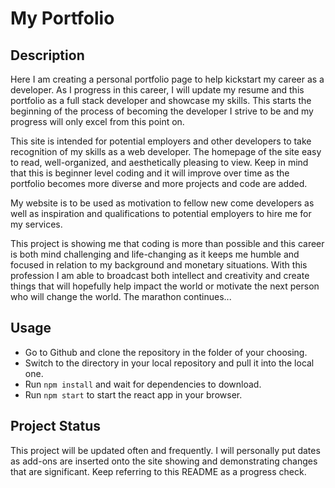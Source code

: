 # My Portfolio

## Description
Here I am creating a personal portfolio page to help kickstart my career as a developer. As I progress in this career, I will update my resume and this portfolio as a full stack developer and showcase my skills. This starts the beginning of the process of becoming the developer I strive to be and my progress will only excel from this point on. 

This site is intended for potential employers and other developers to take recognition of my skills as a web developer. The homepage of the site easy to read, well-organized, and aesthetically pleasing to view. Keep in mind that this is beginner level coding and it will improve over time as the portfolio becomes more diverse and more projects and code are added.

My website is to be used as motivation to fellow new come developers as well as inspiration and qualifications to potential employers to hire me for my services. 

This project is showing me that coding is more than possible and this career is both mind challenging and life-changing as it keeps me humble and focused in relation to my background and monetary situations. With this profession I am able to broadcast both intellect and creativity and create things that will hopefully help impact the world or motivate the next person who will change the world. The marathon continues...



## Usage
* Go to Github and clone the repository in the folder of your choosing.
* Switch to the directory in your local repository and pull it into the local one. 
* Run `npm install` and wait for dependencies to download. 
* Run `npm start` to start the react app in your browser. 

## Project Status
This project will be updated often and frequently. I will personally put dates as add-ons are inserted onto the site showing and demonstrating changes that are significant. Keep referring to this README as a progress check. 
